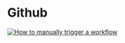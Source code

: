 # Github

[![How to manually trigger a workflow](https://github.com/fallongege/GithubActionTest/actions/workflows/manual.yaml/badge.svg)](https://github.com/fallongege/GithubActionTest/actions/workflows/manual.yaml)